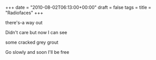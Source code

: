 +++
date = "2010-08-02T06:13:00+00:00"
draft = false
tags = 
title = "Radiofaces"
+++
<p>there's-a way out</p>&#13;
<p>Didn't care but now I can see</p>&#13;
<p>some cracked grey grout</p>&#13;
<p>Go slowly and soon I'll be free</p> 